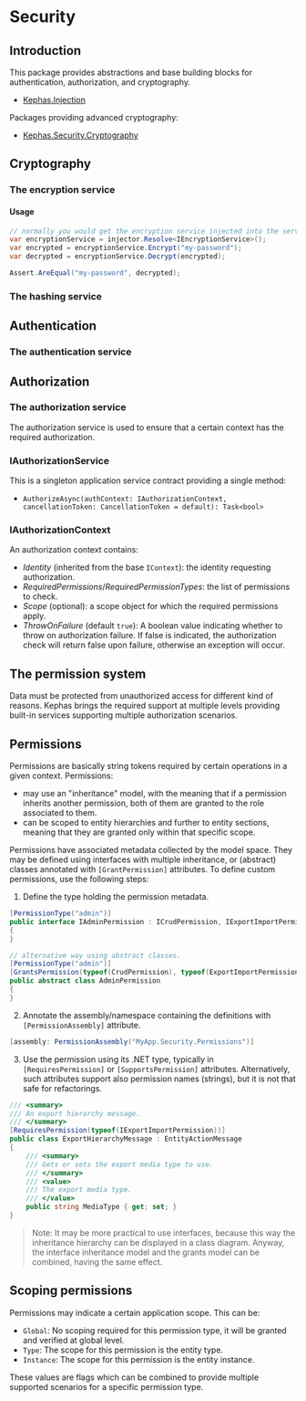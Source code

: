 # Security

## Introduction

This package provides abstractions and base building blocks for authentication, authorization, and cryptography.
* [Kephas.Injection](https://www.nuget.org/packages/Kephas.Injection)

Packages providing advanced cryptography:
* [Kephas.Security.Cryptography](https://www.nuget.org/packages/Kephas.Security.Cryptography)

## Cryptography

### The encryption service

#### Usage

```c#
// normally you would get the encryption service injected into the service constructor.
var encryptionService = injector.Resolve<IEncryptionService>();
var encrypted = encryptionService.Encrypt("my-password");
var decrypted = encryptionService.Decrypt(encrypted);

Assert.AreEqual("my-password", decrypted);
```

### The hashing service

## Authentication

### The authentication service

## Authorization

### The authorization service

The authorization service is used to ensure that a certain context has the required authorization.

### IAuthorizationService

This is a singleton application service contract providing a single method:

* `AuthorizeAsync(authContext: IAuthorizationContext, cancellationToken: CancellationToken = default): Task<bool>`

### IAuthorizationContext

An authorization context contains:
* _Identity_ (inherited from the base `IContext`): the identity requesting authorization.
* _RequiredPermissions_/_RequiredPermissionTypes_: the list of permissions to check.
* _Scope_ (optional): a scope object for which the required permissions apply.
* _ThrowOnFailure_ (default `true`): A boolean value indicating whether to throw on authorization failure. If <c>false</c> is indicated, the authorization check will return <c>false</c> upon failure, otherwise an exception will occur.

## The permission system

Data must be protected from unauthorized access for different kind of reasons. Kephas brings the required support at multiple levels providing built-in services supporting multiple authorization scenarios.

## Permissions

Permissions are basically string tokens required by certain operations in a given context. Permissions:
* may use an "inheritance" model, with the meaning that if a permission inherits another permission, both of them are granted to the role associated to them.
* can be scoped to entity hierarchies and further to entity sections, meaning that they are granted only within that specific scope.

Permissions have associated metadata collected by the model space. They may be defined using interfaces with multiple inheritance, or (abstract) classes annotated with `[GrantPermission]` attributes. To define custom permissions, use the following steps:

1. Define the type holding the permission metadata.
```C#
[PermissionType("admin")]
public interface IAdminPermission : ICrudPermission, IExportImportPermission
{
}

// alternative way using abstract classes.
[PermissionType("admin")]
[GrantsPermission(typeof(CrudPermission), typeof(ExportImportPermission))]
public abstract class AdminPermission
{
}
```

2. Annotate the assembly/namespace containing the definitions with `[PermissionAssembly]` attribute.
```C#
[assembly: PermissionAssembly("MyApp.Security.Permissions")]
```

3. Use the permission using its .NET type, typically in `[RequiresPermission]` or `[SupportsPermission]` attributes. Alternatively, such attributes support also permission names (strings), but it is not that safe for refactorings.
```C#
/// <summary>
/// An export hierarchy message.
/// </summary>
[RequiresPermission(typeof(IExportImportPermission))]
public class ExportHierarchyMessage : EntityActionMessage
{
    /// <summary>
    /// Gets or sets the export media type to use.
    /// </summary>
    /// <value>
    /// The export media type.
    /// </value>
    public string MediaType { get; set; }
}
```

> Note: It may be more practical to use interfaces, because this way the inheritance hierarchy can be displayed in a class diagram. Anyway, the interface inheritance model and the grants model can be combined, having the same effect.

## Scoping permissions

Permissions may indicate a certain application scope. This can be:

* `Global`: No scoping required for this permission type, it will be granted and verified at global level.
* `Type`: The scope for this permission is the entity type.
* `Instance`: The scope for this permission is the entity instance.

These values are flags which can be combined to provide multiple supported scenarios for a specific permission type.